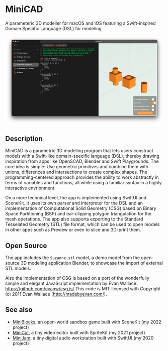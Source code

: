 # MiniCAD

A parameteric 3D modeller for macOS and iOS featuring a Swift-inspired Domain Specific Language (DSL) for modeling.

![Screenshot](Screenshots/App.png)

## Description

MiniCAD is a parametric 3D modeling program that lets users construct models with a Swift-like domain-specific language (DSL), thereby drawing inspiration from apps like OpenSCAD, Blender and Swift Playgrounds. The core idea is simple: Use geometric primitives and combine them with unions, differences and intersections to create complex shapes. The programming-centered approach provides the ability to work abstractly in terms of variables and functions, all while using a familiar syntax in a highly interactive envrionment.

On a more technical level, the app is implemented using SwiftUI and SceneKit. It uses its own parser and interpreter for the DSL and an implementation of Computational Solid Geometry (CSG) based on Binary Space Partitioning (BSP) and ear-clipping polygon triangulation for the mesh operations. The app also supports exporting to the Standard Tesselated Geometry (STL) file format, which can be used to open models in other apps such as Preview or even to slice and 3D-print them.

## Open Source

The app includes the `Suzanne.stl` model, a demo model from the open-source 3D modeling application Blender, to showcase the import of external STL models.

Also the implementation of CSG is based on a port of the wonderfully simple and elegant JavaScript implementation by Evan Wallace: https://github.com/evanw/csg.js/ This code is MIT-licensed with Copyright (c) 2011 Evan Wallace (http://madebyevan.com/).

## See also

* [MiniBlocks](https://github.com/fwcd/mini-blocks), an open-world sandbox game built with SceneKit (my 2022 project)
* [MiniCut](https://github.com/fwcd/mini-cut), a tiny video editor built with SpriteKit (my 2021 project)
* [MiniJam](https://github.com/fwcd/mini-jam), a tiny digital audio workstation built with SwiftUI (my 2020 project)
